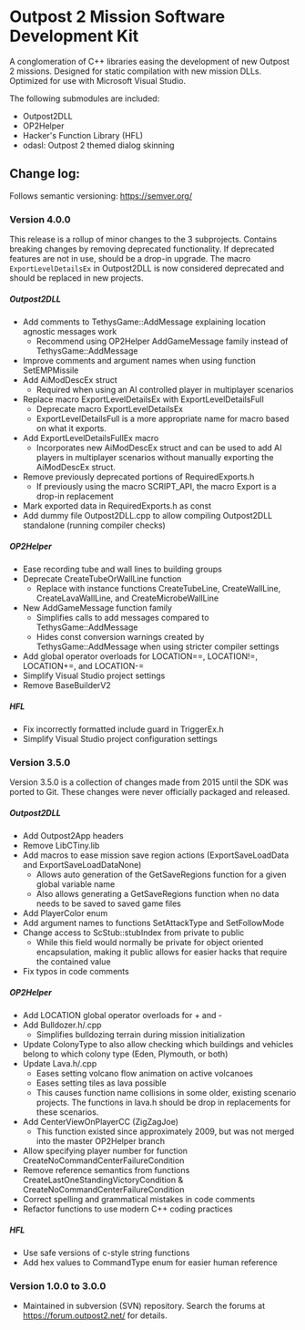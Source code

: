 # Outpost 2 Mission Software Development Kit

A conglomeration of C++ libraries easing the development of new Outpost 2 missions. Designed for static compilation with new mission DLLs. Optimized for use with Microsoft Visual Studio.

The following submodules are included:

 - Outpost2DLL
 - OP2Helper
 - Hacker's Function Library (HFL)
 - odasl: Outpost 2 themed dialog skinning
 
## Change log:
Follows semantic versioning: https://semver.org/


### Version 4.0.0
This release is a rollup of minor changes to the 3 subprojects. Contains breaking changes by removing deprecated functionality. If deprecated features are not in use, should be a drop-in upgrade. The macro `ExportLevelDetailsEx` in Outpost2DLL is now considered deprecated and should be replaced in new projects.

##### Outpost2DLL
 - Add comments to TethysGame::AddMessage explaining location agnostic messages work
   - Recommend using OP2Helper AddGameMessage family instead of TethysGame::AddMessage
 - Improve comments and argument names when using function SetEMPMissile
 - Add AiModDescEx struct
   - Required when using an AI controlled player in multiplayer scenarios
 - Replace macro ExportLevelDetailsEx with ExportLevelDetailsFull
   - Deprecate macro ExportLevelDetailsEx
   - ExportLevelDetailsFull is a more appropriate name for macro based on what it exports.
 - Add ExportLevelDetailsFullEx macro
   - Incorporates new AiModDescEx struct and can be used to add AI players in multiplayer scenarios without manually exporting the AiModDescEx struct.
 - Remove previously deprecated portions of RequiredExports.h
   - If previously using the macro SCRIPT_API, the macro Export is a drop-in replacement
 - Mark exported data in RequiredExports.h as const
 - Add dummy file Outpost2DLL.cpp to allow compiling Outpost2DLL standalone (running compiler checks)
 
##### OP2Helper
 - Ease recording tube and wall lines to building groups
 - Deprecate CreateTubeOrWallLine function
   - Replace with instance functions CreateTubeLine, CreateWallLine, CreateLavaWallLine, and CreateMicrobeWallLine
 - New AddGameMessage function family
   - Simplifies calls to add messages compared to TethysGame::AddMessage
   - Hides const conversion warnings created by TethysGame::AddMessage when using stricter compiler settings
 - Add global operator overloads for LOCATION==, LOCATION!=, LOCATION+=, and LOCATION-=
 - Simplify Visual Studio project settings
 - Remove BaseBuilderV2
 
##### HFL
 - Fix incorrectly formatted include guard in TriggerEx.h
 - Simplify Visual Studio project configuration settings


### Version 3.5.0
Version 3.5.0 is a collection of changes made from 2015 until the SDK was ported to Git. These changes were never officially packaged and released.

##### Outpost2DLL
 - Add Outpost2App headers
 - Remove LibCTiny.lib
 - Add macros to ease mission save region actions (ExportSaveLoadData and ExportSaveLoadDataNone)
   - Allows auto generation of the GetSaveRegions function for a given global variable name
   - Also allows generating a GetSaveRegions function when no data needs to be saved to saved game files
 - Add PlayerColor enum 
 - Add argument names to functions SetAttackType and SetFollowMode
 - Change access to ScStub::stubIndex from private to public
   - While this field would normally be private for object oriented encapsulation, making it public allows for easier hacks that require the contained value
 - Fix typos in code comments
 
##### OP2Helper
 - Add LOCATION global operator overloads for + and -
 - Add Bulldozer.h/.cpp
   - Simplifies bulldozing terrain during mission initialization
 - Update ColonyType to also allow checking which buildings and vehicles belong to which colony type (Eden, Plymouth, or both)
 - Update Lava.h/.cpp
   - Eases setting volcano flow animation on active volcanoes 
   - Eases setting tiles as lava possible
   - This causes function name collisions in some older, existing scenario projects. The functions in lava.h should be drop in replacements for these scenarios.
 - Add CenterViewOnPlayerCC (ZigZagJoe)
   - This function existed since approximately 2009, but was not merged into the master OP2Helper branch
 - Allow specifying player number for function CreateNoCommandCenterFailureCondition
 - Remove reference semantics from functions CreateLastOneStandingVictoryCondition & CreateNoCommandCenterFailureCondition
 - Correct spelling and grammatical mistakes in code comments
 - Refactor functions to use modern C++ coding practices

##### HFL
 - Use safe versions of c-style string functions
 - Add hex values to CommandType enum for easier human reference 
 
### Version 1.0.0 to 3.0.0
 - Maintained in subversion (SVN) repository. Search the forums at https://forum.outpost2.net/ for details.
